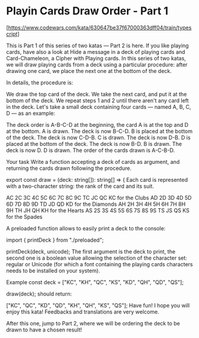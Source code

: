 # Playin Cards Draw Order - Part 1

[https://www.codewars.com/kata/630647be37f67000363dff04/train/typescript]

This is Part 1 of this series of two katas — Part 2 is here.
If you like playing cards, have also a look at Hide a message in a deck of playing cards and Card-Chameleon, a Cipher with Playing cards.
In this series of two katas, we will draw playing cards from a deck using a particular procedure: after drawing one card, we place the next one at the bottom of the deck.

In details, the procedure is:

We draw the top card of the deck.
We take the next card, and put it at the bottom of the deck.
We repeat steps 1 and 2 until there aren't any card left in the deck.
Let's take a small deck containing four cards — named A, B, C, D — as an example:

The deck order is A-B-C-D at the beginning, the card A is at the top and D at the bottom.
A is drawn. The deck is now B-C-D.
B is placed at the bottom of the deck. The deck is now C-D-B.
C is drawn. The deck is now D-B.
D is placed at the bottom of the deck. The deck is now B-D.
B is drawn. The deck is now D.
D is drawn.
The order of the cards drawn is A-C-B-D.

Your task
Write a function accepting a deck of cards as argument, and returning the cards drawn following the procedure.

export const draw = (deck: string[]): string[] => {
Each card is represented with a two-character string: the rank of the card and its suit.

AC 2C 3C 4C 5C 6C 7C 8C 9C TC JC QC KC for the Clubs
AD 2D 3D 4D 5D 6D 7D 8D 9D TD JD QD KD for the Diamonds
AH 2H 3H 4H 5H 6H 7H 8H 9H TH JH QH KH for the Hearts
AS 2S 3S 4S 5S 6S 7S 8S 9S TS JS QS KS for the Spades

A preloaded function allows to easily print a deck to the console:

import { printDeck } from "./preloaded";

printDeck(deck, unicode);
The first argument is the deck to print, the second one is a boolean value allowing the selection of the character set: regular or Unicode (for which a font containing the playing cards characters needs to be installed on your system).

Example
const deck = ["KC", "KH", "QC", "KS", "KD", "QH", "QD", "QS"];

draw(deck);
should return:

["KC", "QC", "KD", "QD", "KH", "QH", "KS", "QS"];
Have fun!
I hope you will enjoy this kata! Feedbacks and translations are very welcome.

After this one, jump to Part 2, where we will be ordering the deck to be drawn to have a chosen result!

